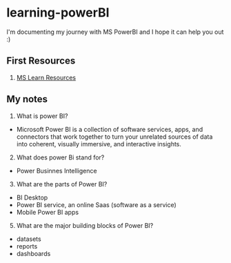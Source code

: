 # learning-powerBI

I'm documenting my journey with MS PowerBI and I hope it can help you out :)


## First Resources

1. [MS Learn Resources](https://app.powerbi.com/learn)


## My notes

1. What is power BI?
  * Microsoft Power BI is a collection of software services, apps, and connectors that work together to turn your unrelated sources of data into coherent, visually immersive, and interactive insights.
2. What does power Bi stand for?
  * Power Businnes Intelligence
3. What are the parts of Power BI?
  * BI Desktop
  * Power BI service, an online Saas (software as a service)
  * Mobile Power BI apps
5. What are the major building blocks of Power BI?
  * datasets
  * reports
  * dashboards
